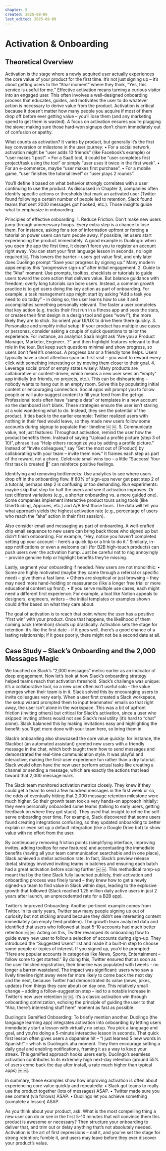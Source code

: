 ```yaml
---
chapter: 5
created: 2025-08-09
last_edited: 2025-08-09
---
```


# Activation & Onboarding

## Theoretical Overview

Activation is the stage where a newly acquired user actually experiences the core value of your product for the first time. It’s not just signing up – it’s about getting users to the “Aha! moment” where they think, “Yes, this service is useful for me.” Effective activation means turning a curious visitor into an engaged user. This often involves a well-designed onboarding process that educates, guides, and motivates the user to do whatever action is necessary to derive value from the product. Activation is critical because it doesn’t matter how many people you acquire if most of them drop off before ever getting value – you’ll lose them (and any marketing spend to get them is wasted). A focus on activation ensures you’re plugging the sieve: making sure those hard-won signups don’t churn immediately out of confusion or apathy.

What counts as activation? It varies by product, but generally it’s the first key conversion or milestone in the user journey:
	•	For a social network, activation might be “user adds 10 friends” (like Facebook’s example) or “user makes 1 post”.
	•	For a SaaS tool, it could be “user completes first project/task using the tool” or simply “user uses it twice in the first week”.
	•	For an e-commerce, maybe “user makes first purchase”.
	•	For a mobile game, “user finishes the tutorial level” or “user plays 2 rounds”.

You’ll define it based on what behavior strongly correlates with a user continuing to use the product. As discussed in Chapter 3, companies often identify specific actions or thresholds that mark an activated user (Twitter found following a certain number of people led to retention, Slack found teams that sent 2000 messages got hooked, etc.). Those insights guide what to emphasize in onboarding.

Principles of effective onboarding:
	1.	Reduce Friction: Don’t make new users jump through unnecessary hoops. Every extra step is a chance to lose them. For instance, asking for a ton of information upfront or forcing a tutorial on power users can turn people away. If possible, let users start experiencing the product immediately. A good example is Duolingo: when you open the app the first time, it doesn’t force you to register an account right away. You can start your first language lesson in seconds, no login required ￼. This lowers the barrier – users get value first, and only later does Duolingo prompt “Save your progress by signing up.” Many modern apps employ this “progressive sign-up” after initial engagement.
	2.	Guide to the “Aha” moment: Use prompts, tooltips, checklists or tutorials to guide users toward the core action that delivers value. But balance guidance with freedom; overly long tutorials can bore users. Instead, a common growth practice is to get users doing the key action as part of onboarding. For example, a task management app might start by asking “Add a task you need to do today” – in doing so, the user learns how to use it and accomplishes something personally relevant. The faster a user completes that key action (e.g. tracks their first run in a fitness app and sees the stats, or creates their first design in a design tool and goes “wow!”), the more likely they are to stick. So orient your UI/UX to drive them there quickly.
	3.	Personalize and simplify initial setup: If your product has multiple use cases or personas, consider asking a couple of quick questions to tailor the experience. For instance, an analytics SaaS might ask “Are you a Product Manager, Marketer, Engineer…?” and then highlight features relevant to that role in the tour. But keep such questions minimal and show progress, so users don’t feel it’s onerous. A progress bar or a friendly tone helps. Users typically have a short attention span on first visit – you want to reward every click with something interesting or by moving them closer to their goal.
	4.	Leverage social proof or empty states wisely: Many products are collaborative or content-driven, which means a new user sees an “empty” app initially (no friends, no projects, etc.). This can be disheartening – nobody wants to hang out in an empty room. Solve this by populating initial content or encouraging connection. Social apps will prompt you to follow people or will auto-suggest content to fill your feed from the get-go. Professional tools often have “sample data” or templates in a new account so the dashboard isn’t blank. These strategies ensure the user isn’t staring at a void wondering what to do. Instead, they see the potential of the product. It ties back to the earlier example: Twitter realized users with nothing in their feed would leave, so they made new users follow some accounts during signup to populate their timeline ￼ ￼.
	5.	Communicate value, not just features: Throughout activation, remind the user how the product benefits them. Instead of saying “Upload a profile picture (step 3 of 10)”, phrase it as “Help others recognize you by adding a profile picture.” Instead of “Invite colleagues,” say “Get the most out of [Product] by collaborating with your team – invite them now.” It frames each step as part of the reward, not a chore. Celebrate small wins too – a little “Success! Your first task is created 🎉” can reinforce positive feelings.

Identifying and removing bottlenecks: Use analytics to see where users drop off in the onboarding flow. If 80% of sign-ups never get past step 2 of a tutorial, perhaps step 2 is confusing or too demanding. Run experiments: maybe skip that step for half the users and see if activation improves. Or test different variations (e.g., a shorter onboarding vs. a more guided one). Some companies implement interactive product tours using tools (like UserGuiding, Appcues, etc.) and A/B test those tours. The data will tell you what approach yields the highest activation rate (e.g., percentage of users who reach the “aha” action in their first session).

Also consider email and messaging as part of onboarding. A well-crafted drip email sequence to new users can bring back those who signed up but didn’t finish onboarding. For example, “Hey, notice you haven’t completed setting up your account – here’s a quick tip or a link to do it.” Similarly, in-app notifications or even a welcome call (for B2B high-touch products) can push users over the activation hump. Just be careful not to nag annoyingly – provide genuine help or highlight benefits they’re missing.

Lastly, segment your onboarding if needed. New users are not monolithic:
	•	Some are highly motivated (maybe they came through a referral or specific need) – give them a fast lane.
	•	Others are skeptical or just browsing – they may need more hand-holding or reassurance (like a longer free trial or more educational content up front).
	•	If you serve multiple use cases, each might need a different first experience. For example, a tool like Notion appeals to designers, engineers, writers – the initial templates or examples shown could differ based on what they care about.

The goal of activation is to reach that point where the user has a positive “first win” with your product. Once that happens, the likelihood of them coming back (retention) shoots up drastically. Activation sets the stage for retention: it’s like the first date – if it goes well, there’s a good chance of a lasting relationship; if it goes poorly, there might not be a second date at all.

## Case Study – Slack’s Onboarding and the 2,000 Messages Magic

We touched on Slack’s “2,000 messages” metric earlier as an indicator of deep engagement. Now let’s look at how Slack’s onboarding strategy helped teams reach that activation threshold. Slack’s challenge was unique: it’s a collaborative tool, so a new user often isn’t useful solo – the value emerges when their team is in it. Slack solved this by encouraging users to invite colleagues very early. When a user first created a Slack workspace, the setup wizard prompted them to input teammates’ emails so that right away, the user isn’t alone in the workspace. This was a bit of upfront friction (inviting others) but critical for Slack’s activation, since a user who skipped inviting others would not see Slack’s real utility (it’s hard to “chat” alone). Slack balanced this by making invitations easy and highlighting the benefit: you’ll get more done with your team here, so bring them in.

Slack’s onboarding also showcased the core value quickly: for instance, the Slackbot (an automated assistant) greeted new users with a friendly message in the chat, which both taught them how to send messages and demonstrated the real-time communication style. It was playful and interactive, making the first-user experience fun rather than a dry tutorial. Slack would often have the new user perform actual tasks like creating a channel or sending a message, which are exactly the actions that lead toward that 2,000 message mark.

The Slack team monitored activation metrics closely. They knew if they could get a team to send a few hundred messages in the first week or so, the odds of eventually hitting that 2,000 message retention milestone were much higher. So their growth team took a very hands-on approach initially: they even personally onboarded some teams (talking to early users, getting feedback on where they got stuck). They used that insight to refine the self-serve onboarding over time. For example, Slack discovered that some users found creating integrations confusing, so they updated onboarding to better explain or even set up a default integration (like a Google Drive bot) to show value with no effort from the user.

By continuously removing friction points (simplifying interface, improving invites, adding tooltips for new features) and accentuating the immediate benefits (having all your team communication searchable and in one place), Slack achieved a stellar activation rate. In fact, Slack’s preview release (beta) strategy involved inviting teams in batches and ensuring each batch had a great activation before scaling further ￼ ￼. This methodical ramp-up meant that by the time Slack fully launched publicly, their activation and onboarding process was finely tuned – they knew how to get a newly signed-up team to find value in Slack within days, leading to the explosive growth that followed (Slack reached 1.25 million daily active users in just 2 years after launch, an unprecedented rate for a B2B app).

Twitter’s Improved Onboarding: Another pertinent example comes from Twitter. In its early years, Twitter saw many people signing up out of curiosity but not sticking around because they didn’t see interesting content immediately (an empty feed problem). The growth team analyzed data and identified that users who followed at least 5-10 accounts had much better retention ￼ ￼. Acting on this, Twitter revamped its onboarding flow to guide every new user to follow a selection of accounts during sign-up. They introduced the “Suggested Users” list and made it a built-in step to choose some people or topics of interest. If you signed up, you’d be prompted: “Here are popular accounts in categories like News, Sports, Entertainment – follow some to get started.” By doing this, Twitter ensured that as soon as the user finished registration, their timeline was populated with tweets – no longer a barren wasteland. The impact was significant: users who saw a lively timeline right away were far more likely to come back the next day and the next, because Twitter had demonstrated its value (news, jokes, updates from things they care about) on day one. This relatively small change – adding a follow-suggestion step – led to a notable increase in Twitter’s new user retention ￼ ￼. It’s a classic activation win through onboarding optimization, echoing the principle of guiding the user to that “Aha, there’s interesting stuff here” moment as fast as possible.

Duolingo’s Gamified Onboarding: To briefly mention another, Duolingo (the language learning app) integrates activation into onboarding by letting users immediately start a lesson with virtually no setup. You pick a language and goal, and you’re doing a 5-minute interactive lesson in seconds. That quick first lesson often gives users a dopamine hit – “I just learned 5 new words in Spanish!” – which is Duolingo’s aha moment. They then encourage setting a daily goal and enabling notifications, framing it as a way to keep your streak. This gamified approach hooks users early. Duolingo’s seamless activation contributes to its extremely high next-day retention (around 55% of users come back the day after install, a rate much higher than typical apps) ￼ ￼.

In summary, these examples show how improving activation is often about experiencing core value quickly and repeatedly:
	•	Slack got teams to really use the product together (lots of messages) ASAP.
	•	Twitter made sure you see content (via follows) ASAP.
	•	Duolingo let you achieve something (complete a lesson) ASAP.

As you think about your product, ask: What is the most compelling thing a new user can do or see in the first 5-10 minutes that will convince them this product is awesome or necessary? Then structure your onboarding to deliver that, and trim out or delay anything that’s not absolutely needed. Activation is the art of first impressions – nail it, and you’ve set the stage for strong retention; fumble it, and users may leave before they ever discover your product’s value.